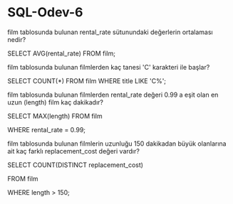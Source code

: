 # SQL-Odev-6

film tablosunda bulunan rental_rate sütunundaki değerlerin ortalaması nedir?

SELECT AVG(rental_rate) FROM film;

film tablosunda bulunan filmlerden kaç tanesi 'C' karakteri ile başlar?


SELECT COUNT(*) FROM film
WHERE title LIKE 'C%'; 

film tablosunda bulunan filmlerden rental_rate değeri 0.99 a eşit olan en uzun (length) film kaç dakikadır?

SELECT MAX(length) FROM film

WHERE rental_rate = 0.99;

film tablosunda bulunan filmlerin uzunluğu 150 dakikadan büyük olanlarına ait kaç farklı replacement_cost değeri vardır?

SELECT COUNT(DISTINCT replacement_cost) 

FROM film

WHERE length > 150;
